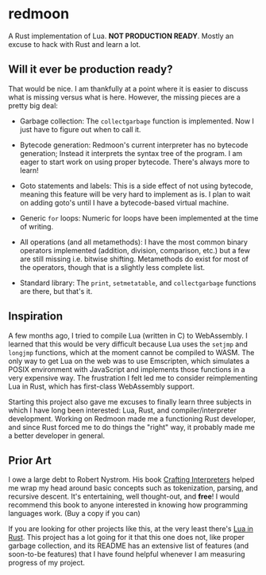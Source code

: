 # redmoon

A Rust implementation of Lua. **NOT PRODUCTION READY**. Mostly an excuse to hack with Rust and learn a lot.

## Will it ever be production ready?

That would be nice. I am thankfully at a point where it is easier to discuss what is missing versus what is here. However, the missing pieces are a pretty big deal:

- Garbage collection: The `collectgarbage` function is implemented. Now I just have to figure out when to call it.

- Bytecode generation: Redmoon's current interpreter has no bytecode generation; Instead it interprets the syntax tree of the program. I am eager to start work on using proper bytecode. There's always more to learn!

- Goto statements and labels: This is a side effect of not using bytecode, meaning this feature will be very hard to implement as is. I plan to wait on adding goto's until I have a bytecode-based virtual machine.

- Generic `for` loops: Numeric for loops have been implemented at the time of writing.

- All operations (and all metamethods): I have the most common binary operators implemented (addition, division, comparison, etc.) but a few are still missing i.e. bitwise shifting. Metamethods do exist for most of the operators, though that is a slightly less complete list.

- Standard library: The `print`, `setmetatable`, and `collectgarbage` functions are there, but that's it.

## Inspiration

A few months ago, I tried to compile Lua (written in C) to WebAssembly. I learned that this would be very difficult because Lua uses the `setjmp` and `longjmp` functions, which at the moment cannot be compiled to WASM. The only way to get Lua on the web was to use Emscripten, which simulates a POSIX environment with JavaScript and implements those functions in a very expensive way. The frustration I felt led me to consider reimplementing Lua in Rust, which has first-class WebAssembly support.

Starting this project also gave me excuses to finally learn three subjects in which I have long been interested: Lua, Rust, and compiler/interpreter development. Working on Redmoon made me a functioning Rust developer, and since Rust forced me to do things the "right" way, it probably made me a better developer in general.

## Prior Art

I owe a large debt to Robert Nystrom. His book [Crafting Interpreters](https://craftinginterpreters.com/) helped me wrap my head around basic concepts such as tokenization, parsing, and recursive descent. It's entertaining, well thought-out, and **free**! I would recommend this book to anyone interested in knowing how programming languages work. (Buy a copy if you can)

If you are looking for other projects like this, at the very least there's [Lua in Rust](https://github.com/cjneidhart/lua-in-rust). This project has a lot going for it that this one does not, like proper garbage collection, and its README has an extensive list of features (and soon-to-be features) that I have found helpful whenever I am measuring progress of my project.
